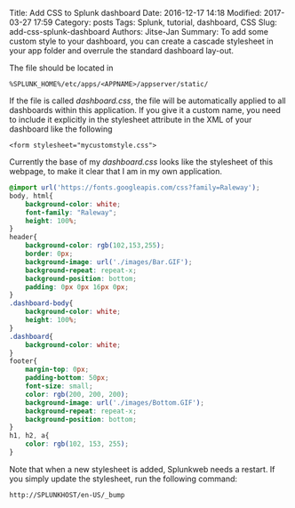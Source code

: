 Title: Add CSS to Splunk dashboard
Date: 2016-12-17 14:18
Modified: 2017-03-27 17:59
Category: posts
Tags: Splunk, tutorial, dashboard, CSS
Slug: add-css-splunk-dashboard
Authors: Jitse-Jan
Summary: To add some custom style to your dashboard, you can create a cascade stylesheet in your app folder and overrule the standard dashboard lay-out.

The file should be located in 
```
%SPLUNK_HOME%/etc/apps/<APPNAME>/appserver/static/
```

If the file is called _dashboard.css_, the file will be automatically applied to all dashboards within this application. If you give it a custom name, you need to include it explicitly in the stylesheet attribute in the XML of your dashboard like the following

```
<form stylesheet="mycustomstyle.css">
```

Currently the base of my _dashboard.css_ looks like the stylesheet of this webpage, to make it clear that I am in my own application.

``` css
@import url('https://fonts.googleapis.com/css?family=Raleway');
body, html{
	background-color: white;
	font-family: "Raleway";
	height: 100%;
}
header{
    background-color: rgb(102,153,255);
    border: 0px;
    background-image: url('./images/Bar.GIF');
    background-repeat: repeat-x;
    background-position: bottom;
    padding: 0px 0px 16px 0px;
}
.dashboard-body{
	background-color: white;
	height: 100%;
}
.dashboard{
	background-color: white;
}
footer{
    margin-top: 0px;
    padding-bottom: 50px;
    font-size: small;
    color: rgb(200, 200, 200);
    background-image: url('./images/Bottom.GIF');
    background-repeat: repeat-x;
    background-position: bottom;
}
h1, h2, a{
    color: rgb(102, 153, 255);
}
```

Note that when a new stylesheet is added, Splunkweb needs a restart. If you simply update the stylesheet, run the following command:
``` 
http://SPLUNKHOST/en-US/_bump
```
